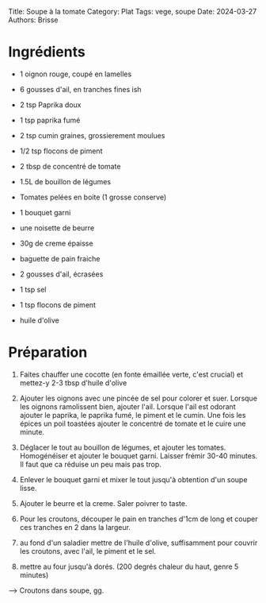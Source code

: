 Title: Soupe à la tomate
Category: Plat
Tags: vege, soupe
Date: 2024-03-27
Authors: Brisse

# Ingrédients

- 1 oignon rouge, coupé en lamelles
- 6 gousses d'ail, en tranches fines ish
-  2 tsp Paprika doux
- 1 tsp paprika fumé
- 2 tsp cumin graines, grossierement moulues
- 1/2 tsp flocons de piment
- 2 tbsp de concentré de tomate
- 1.5L de bouillon de légumes
- Tomates pelées en boite (1 grosse conserve)
- 1 bouquet garni
- une noisette de beurre
- 30g de creme épaisse


- baguette de pain fraiche
- 2 gousses d'ail, écrasées
- 1 tsp sel
- 1 tsp flocons de piment
- huile d'olive

# Préparation

1. Faites chauffer une cocotte (en fonte émaillée verte, c'est crucial) et mettez-y 2-3 tbsp d'huile d'olive
2. Ajouter les oignons avec une pincée de sel pour colorer et suer. Lorsque les oignons ramolissent bien, ajouter l'ail. Lorsque l'ail est odorant ajouter le paprika, le paprika fumé, le piment et le cumin. Une fois les épices un poil toastées ajouter le concentré de tomate et le cuire une minute.
3. Déglacer le tout au bouillon de légumes, et ajouter les tomates. Homogénéiser et ajouter le bouquet garni. Laisser frémir 30-40 minutes. Il faut que ca réduise un peu mais pas trop.
4. Enlever le bouquet garni et mixer le tout jusqu'à obtention d'un soupe lisse.
5. Ajouter le beurre et la creme. Saler poivrer to taste.

1. Pour les croutons, découper le pain en tranches d'1cm de long et couper ces tranches en 2 dans la largeur. 
2. au fond d'un saladier mettre de l'huile d'olive, suffisamment pour couvrir les croutons, avec l'ail, le piment et le sel.
3. mettre au four jusqu'à dorés. (200 degrés chaleur du haut, genre 5 minutes)

--> Croutons dans soupe, gg.
